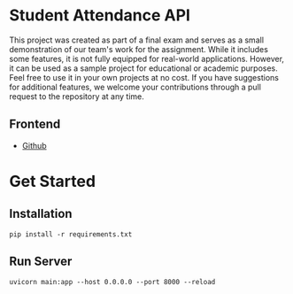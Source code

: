 # Student Attendance API

This project was created as part of a final exam and serves as a small demonstration of our team's work for the assignment. While it includes some features, it is not fully equipped for real-world applications. However, it can be used as a sample project for educational or academic purposes. Feel free to use it in your own projects at no cost. If you have suggestions for additional features, we welcome your contributions through a pull request to the repository at any time.

## Frontend

- [Github](https://github.com/huypanha/student_attendance.git)

# Get Started

## Installation

```
pip install -r requirements.txt
```

## Run Server

```
uvicorn main:app --host 0.0.0.0 --port 8000 --reload
```